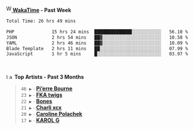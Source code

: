 <img src="https://github.com/dxnter/dxnter/assets/17434202/67b21fa4-d36d-46f9-9dec-f23d976b00ef" alt="WakaTime Logo" width="14" height="18"/><a href="https://wakatime.com/@dxnter" target="_blank"><strong> WakaTime</strong></a><strong> - Past Week</strong>

<!--START_SECTION:waka-->

```txt
Total Time: 26 hrs 49 mins

PHP              15 hrs 24 mins  ██████████████░░░░░░░░░░░   56.10 %
JSON             2 hrs 54 mins   ██▓░░░░░░░░░░░░░░░░░░░░░░   10.58 %
YAML             2 hrs 46 mins   ██▓░░░░░░░░░░░░░░░░░░░░░░   10.09 %
Blade Template   2 hrs 11 mins   ██░░░░░░░░░░░░░░░░░░░░░░░   07.99 %
JavaScript       1 hr 5 mins     █░░░░░░░░░░░░░░░░░░░░░░░░   03.97 %
```

<!--END_SECTION:waka-->

<br/>

<!--START_LASTFM_ARTISTS:{"period": "3month", "rows": 6}-->
<a href="https://last.fm" target="_blank"><img src="https://user-images.githubusercontent.com/17434202/215290617-e793598d-d7c9-428f-9975-156db1ba89cc.svg" alt="Last.fm Logo" width="18" height="13"/></a> **Top Artists - Past 3 Months**

> `46 ▶️` ∙ **[Pi’erre Bourne](https://www.last.fm/music/Pi%E2%80%99erre+Bourne)**<br/>
> `23 ▶️` ∙ **[FKA twigs](https://www.last.fm/music/FKA+twigs)**<br/>
> `22 ▶️` ∙ **[Bones](https://www.last.fm/music/Bones)**<br/>
> `21 ▶️` ∙ **[Charli xcx](https://www.last.fm/music/Charli+xcx)**<br/>
> `20 ▶️` ∙ **[Caroline Polachek](https://www.last.fm/music/Caroline+Polachek)**<br/>
> `17 ▶️` ∙ **[KAROL G](https://www.last.fm/music/KAROL+G)**<br/>
<!--END_LASTFM_ARTISTS-->
